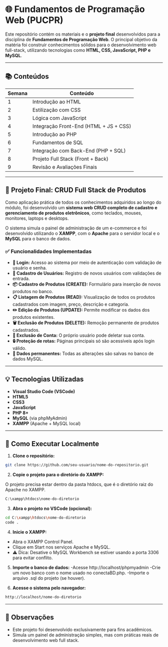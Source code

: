# 🌐 Fundamentos de Programação Web (PUCPR)

Este repositório contém os materiais e o **projeto final** desenvolvidos para a disciplina de **Fundamentos de Programação Web**. O principal objetivo da matéria foi construir conhecimentos sólidos para o desenvolvimento web full-stack, utilizando tecnologias como **HTML, CSS, JavaScript, PHP e MySQL**.

---

## 📚 Conteúdos 

| Semana | Conteúdo                              |
|--------|----------------------------------------|
| 1      | Introdução ao HTML                    |
| 2      | Estilização com CSS                   |
| 3      | Lógica com JavaScript                 |
| 4      | Integração Front-End (HTML + JS + CSS)|
| 5      | Introdução ao PHP                     |
| 6      | Fundamentos de SQL                    |
| 7      | Integração com Back-End (PHP + SQL)   |
| 8      | Projeto Full Stack (Front + Back)     |
| 9      | Revisão e Avaliações Finais           |

---

## 🧩 Projeto Final: CRUD Full Stack de Produtos

Como aplicação prática de todos os conhecimentos adquiridos ao longo do módulo, foi desenvolvido um **sistema web  CRUD completo de cadastro e gerenciamento de produtos eletrônicos**, como teclados, mouses, monitores, laptops e desktops.

O sistema simula o painel de administração de um e-commerce e foi desenvolvido utilizando o **XAMPP**, com o **Apache** para o servidor local e o **MySQL** para o banco de dados.

### ✅ Funcionalidades Implementadas

- **🔐 Login:** Acesso ao sistema por meio de autenticação com validação de usuário e senha.
- **📝 Cadastro de Usuários:** Registro de novos usuários com validações de entrada.
- **📦 Cadastro de Produtos (CREATE):** Formulário para inserção de novos produtos no banco.
- **📋 Listagem de Produtos (READ):** Visualização de todos os produtos cadastrados com imagem, preço, descrição e categoria.
- **✏️ Edição de Produtos (UPDATE):** Permite modificar os dados dos produtos existentes.
- **🗑️ Exclusão de Produtos (DELETE):** Remoção permanente de produtos cadastrados.
- **👤 Exclusão de Conta:** O próprio usuário pode deletar sua conta.
- **🔒 Proteção de rotas:** Páginas principais só são acessíveis após login válido.
- **📁 Dados permanentes:** Todas as alterações são salvas no banco de dados MySQL.

---

## 💡 Tecnologias Utilizadas

- **Visual Studio Code (VSCode)**
- **HTML5**
- **CSS3**
- **JavaScript**
- **PHP 8+**
- **MySQL** (via phpMyAdmin)
- **XAMPP** (Apache + MySQL local)

---

## 🚀 Como Executar Localmente

1. **Clone o repositório:**

```bash
git clone https://github.com/seu-usuario/nome-do-repositorio.git
```

2.  **Copie o projeto para o diretório do XAMPP:**

O projeto precisa estar dentro da pasta htdocs, que é o diretório raiz do Apache no XAMPP.
    
```bash
C:\xampp\htdocs\nome-do-diretorio
```

3.  **Abra o projeto no VSCode (opcional):**
```bash
cd C:\xampp\htdocs\nome-do-diretorio
code .
```

4.  **Inicie o XAMPP:**
- Abra o XAMPP Control Panel.
- Clique em Start nos serviços Apache e MySQL.
- ⚠️ Dica: Desative o MySQL Workbench se estiver usando a porta 3306 para evitar conflito.


5. **Importe o banco de dados:**
-Acesse http://localhost/phpmyadmin
-Crie um novo banco com o nome usado no conectaBD.php.
-Importe o arquivo .sql do projeto (se houver).

6. **Acesse o sistema pelo navegador:**
```bash
http://localhost/nome-do-diretorio
```

---
## 📌 Observações
- Este projeto foi desenvolvido exclusivamente para fins acadêmicos.
- Simula um painel de administração simples, mas com práticas reais de desenvolvimento web full stack.

